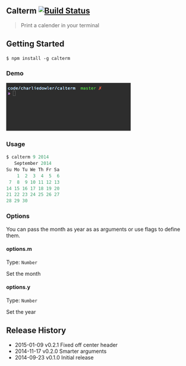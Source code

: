 ## Calterm [![Build Status][travis-image]][travis-url]

> Print a calender in your terminal

## Getting Started
```shell
$ npm install -g calterm
```
### Demo
![demo](demo.gif)
### Usage

```js
$ calterm 9 2014
   September 2014
Su Mo Tu We Th Fr Sa
    1  2  3  4  5  6
 7  8  9 10 11 12 13
14 15 16 17 18 19 20
21 22 23 24 25 26 27
28 29 30

```

### Options

You can pass the month as year as as arguments or use flags to define them.

#### options.m
Type: `Number`

Set the month

#### options.y
Type: `Number`

Set the year

## Release History
- 2015-01-09 v0.2.1 Fixed off center header
- 2014-11-17 v0.2.0 Smarter arguments
- 2014-09-23 v0.1.0 Initial release

[travis-url]: http://travis-ci.org/charliedowler/calterm
[travis-image]: https://secure.travis-ci.org/charliedowler/calterm.png?branch=master
